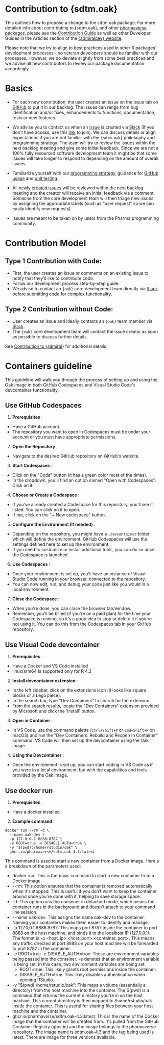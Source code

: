 # Contribution to {sdtm.oak} 

This outlines how to propose a change to the sdtm.oak package. For more detailed info about contributing to {sdtm.oak}, and other [pharmaverse packages](https://pharmaverse.org/), please see the [Contribution Guide](https://pharmaverse.github.io/admiral/CONTRIBUTING.html) as well as other Developer Guides in the Articles section of the [{admiraldev} website](https://pharmaverse.github.io/admiraldev/).

Please note that we try to align to best practices used in other R packages' development processes - so veteran developers should be familiar with our processes. However, we do deviate slightly from some best practices and we advise all new contributors to review our package documentation accordingly.

# Basics
 * For each new contribution, the user creates an issue on the issue tab on [GitHub](https://github.com/pharmaverse/sdtm.oak/issues) to put it in our backlog.
The issues can range from bug identification and/or fixes, enhancements to
functions, documentation, tests or new features.

 * We advise you to contact us when an 
[issue](https://github.com/pharmaverse/sdtm.oak/issues) is created via
[Slack](https://oakgarden.slack.com) (If you don't have access, use this
[link](https://join.slack.com/t/oakgarden/shared_invite/zt-204sf8w5c-Vxl71cI~WAYhsMLbHGxeMw)
to join).  We can discuss details or align expectations if you are not familiar
with the `{sdtm.oak}` philosophy and programming strategy. The team will try to
review the issues within the next backlog meeting and give some initial
feedback. Since we are not a 100% fully resourced software development team it
might be that some issues will take longer to respond to depending on the amount
of overall issues.

 * Familiarize yourself with our [programming strategy](https://pharmaverse.github.io/admiraldev/articles/programming_strategy.html), guidance for [GitHub usage](https://pharmaverse.github.io/admiraldev/articles/git_usage.html) and [unit testing](https://pharmaverse.github.io/admiraldev/articles/unit_test_guidance.html).

 * All newly [created issues](https://github.com/pharmaverse/oak/issues) will be
reviewed within the next backlog meeting and the creator will receive an
initial feedback via a comment. Someone from the core development team will
then triage new issues by assigning the appropriate labels (such as “user
request” so we can easily identify new requests).
 
 * Issues are meant to be taken on by users from the Pharma programming
community.

# Contribution Model


## Type 1 Contribution with Code: 

 * First, the user creates an issue or comments on an existing issue to notify
that they’d like to contribute code.
 * Follow our development process step-by-step guide.
 * We advise to contact an `{oak}` core development team directly via [Slack](https://app.slack.com/client/T028PB489D3/C02M8KN8269) before submitting code for complex functionality.


## Type 2 Contribution without Code: 

 * User creates an issue and ideally contacts an `{oak}` team member via [Slack](https://oakgarden.slack.com).
 * The `{oak}` core development team will contact the issue creator as soon
as possible to discuss further details.


See [Contribution to {admiral}](https://pharmaverse.github.io/admiral/cran-release/articles/contribution_model.html) for additional details.
 
# Containers guideline

This guideline will walk you through the process of setting up and using the Oak image in both GitHub Codespaces and Visual Studio Code's devcontainer functionality.

## Use GitHub Codespaces

1. **Prerequisites** :

* Have a GitHub account.
* The repository you want to open in Codespaces must be under your account or you must have appropriate permissions.

2. **Open the Repository** :

* Navigate to the desired GitHub repository on GitHub's website.

3. **Start Codespaces** :

* Click on the "Code" button (it has a green color most of the times).
* In the dropdown, you'll find an option named "Open with Codespaces". Click on it.

4. **Choose or Create a Codespace** :

* If you've already created a Codespace for this repository, you'll see it listed. You can click on it to open.
* If not, click on the "+ New codespace" button.

5. **Configure the Environment (If needed)** :

* Depending on the repository, you might have a `.devcontainer` folder which will define the environment. GitHub Codespaces will use the settings defined here to set up the environment.
* If you need to customize or install additional tools, you can do so once the Codespace is launched.

6. **Use Codespaces** :

* Once your environment is set up, you'll have an instance of Visual Studio Code running in your browser, connected to the repository.
* You can now edit, run, and debug your code just like you would in a local environment.

7. **Close the Codespace** :

* When you're done, you can close the browser tab/window.
* Remember, you'll be billed (if you're on a paid plan) for the time your Codespace is running, so it's a good idea to stop or delete it if you're not using it. You can do this from the Codespaces tab in your GitHub repository.

## Use Visual Code devcontainer

1. **Prerequisites** :

* Have a Docker and VS Code installed
* linux/arm64 is supported only for R 4.3

2. **Install devcontainer extension** :

* In the left sidebar, click on the extensions icon (it looks like square blocks or a Lego piece).
* In the search bar, type "Dev Containers" to search for the extension.
* From the search results, locate the "Dev Containers" extension provided by Microsoft and click the 'Install' button.

3. **Open in Container** :

* In VS Code, use the command palette (`Ctrl+Shift+P` or `Cmd+Shift+P` on macOS) and run the "Dev Containers: Rebuild and Reopen in Container" command. VS Code will then set up the devcontainer using the Oak image.

4. **Using the Devcontainer** :

* Once the environment is set up, you can start coding in VS Code as if you were in a local environment, but with the capabilities and tools provided by the Oak image.

## Use docker run

1. **Prerequisites** :

* Have a docker installed

2. **Example command** :

```
docker run --rm -d \
  --name oak-dev \
  -p 127.0.0.1:8888:8787 \
  -e ROOT=true -e DISABLE_AUTH=true \
  -v "$(pwd):/home/rstudio/oak" \
  ghcr.io/pharmaverse/sdtm.oak-4.3:latest
```

This command is used to start a new container from a Docker image. Here's a breakdown of the parameters used:

* docker run: This is the basic command to start a new container from a Docker image.
* --rm: This option ensures that the container is removed automatically when it's stopped. This is useful if you don’t want to keep the container around once you're done with it, helping to save storage space.
* -d: This option runs the container in detached mode, which means the container runs in the background and doesn't attach to your command line session.
* --name oak-dev: This assigns the name oak-dev to the container. Naming your containers makes them easier to identify and manage.
* -p 127.0.0.1:8888:8787: This maps port 8787 inside the container to port 8888 on the host machine, and binds it to the localhost IP (127.0.0.1). The format is -p <host_ip>:<host_port>:<container_port>. This means any traffic directed at port 8888 on your host machine will be forwarded to port 8787 in the container.
* -e ROOT=true -e DISABLE_AUTH=true: These are environment variables being passed into the container. -e denotes that an environment variable is being set. In this case, two environment variables are being set:
    * ROOT=true: This likely grants root permissions inside the container.
    * DISABLE_AUTH=true: This likely disables authentication when opening RStudio.
* -v "$(pwd):/home/rstudio/oak": This maps a volume (essentially a directory) from the host machine into the container. The $(pwd) is a command that returns the current directory you're in on the host machine. This current directory is then mapped to /home/rstudio/oak inside the container. This is useful for sharing files between your host machine and the container.
* ghcr.io/pharmaverse/sdtm.oak-4.3:latest: This is the name of the Docker image that the container will be created from. It's pulled from the GitHub Container Registry (ghcr.io) and the image belongs to the pharmaverse repository. The image name is sdtm.oak-4.3 and the tag being used is latest. There are image for three versions available.

